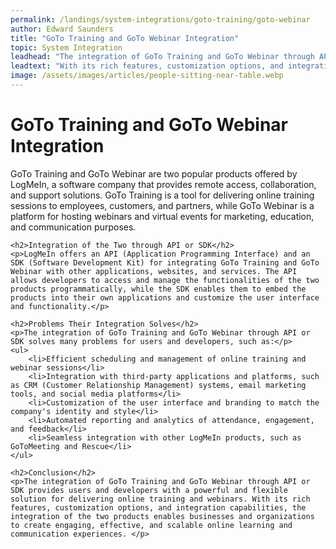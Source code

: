 ```yaml
---
permalink: /landings/system-integrations/goto-training/goto-webinar
author: Edward Saunders
title: "GoTo Training and GoTo Webinar Integration"
topic: System Integration
leadhead: "The integration of GoTo Training and GoTo Webinar through API or SDK provides users and developers with a powerful and flexible solution for delivering online training and webinars"
leadtext: "With its rich features, customization options, and integration capabilities, the integration of the two products enables businesses and organizations to create engaging, effective, and scalable online learning and communication experiences."
image: /assets/images/articles/people-sitting-near-table.webp
---
```

<div class="arttext">    <h1>GoTo Training and GoTo Webinar Integration</h1>
    <p>GoTo Training and GoTo Webinar are two popular products offered by LogMeIn, a software company that provides remote access, collaboration, and support solutions. GoTo Training is a tool for delivering online training sessions to employees, customers, and partners, while GoTo Webinar is a platform for hosting webinars and virtual events for marketing, education, and communication purposes.</p>

    <h2>Integration of the Two through API or SDK</h2>
    <p>LogMeIn offers an API (Application Programming Interface) and an SDK (Software Development Kit) for integrating GoTo Training and GoTo Webinar with other applications, websites, and services. The API allows developers to access and manage the functionalities of the two products programmatically, while the SDK enables them to embed the products into their own applications and customize the user interface and functionality.</p>

    <h2>Problems Their Integration Solves</h2>
    <p>The integration of GoTo Training and GoTo Webinar through API or SDK solves many problems for users and developers, such as:</p>
    <ul>
        <li>Efficient scheduling and management of online training and webinar sessions</li>
        <li>Integration with third-party applications and platforms, such as CRM (Customer Relationship Management) systems, email marketing tools, and social media platforms</li>
        <li>Customization of the user interface and branding to match the company's identity and style</li>
        <li>Automated reporting and analytics of attendance, engagement, and feedback</li>
        <li>Seamless integration with other LogMeIn products, such as GoToMeeting and Rescue</li>
    </ul>

    <h2>Conclusion</h2>
    <p>The integration of GoTo Training and GoTo Webinar through API or SDK provides users and developers with a powerful and flexible solution for delivering online training and webinars. With its rich features, customization options, and integration capabilities, the integration of the two products enables businesses and organizations to create engaging, effective, and scalable online learning and communication experiences. </p>
</div>